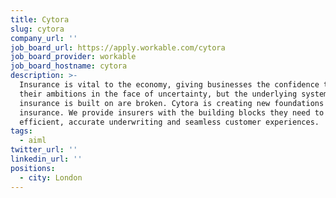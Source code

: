 ```yaml
---
title: Cytora
slug: cytora
company_url: ''
job_board_url: https://apply.workable.com/cytora
job_board_provider: workable
job_board_hostname: cytora
description: >-
  Insurance is vital to the economy, giving businesses the confidence to realise
  their ambitions in the face of uncertainty, but the underlying systems that
  insurance is built on are broken. Cytora is creating new foundations for
  insurance. We provide insurers with the building blocks they need to deliver
  efficient, accurate underwriting and seamless customer experiences.
tags:
  - aiml
twitter_url: ''
linkedin_url: ''
positions:
  - city: London
---
```

